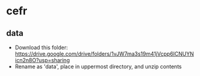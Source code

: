 # cefr

## data

- Download this folder: https://drive.google.com/drive/folders/1vJW7ma3s19m41jVcpp6ICNUYNicn2n8O?usp=sharing
- Rename as 'data', place in uppermost directory, and unzip contents

